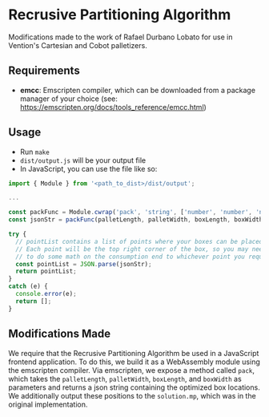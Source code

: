 # Recrusive Partitioning Algorithm
Modifications made to the work of Rafael Durbano Lobato for use in Vention's Cartesian and Cobot palletizers.

## Requirements
- **emcc**: Emscripten compiler, which can be downloaded from a package manager of your choice (see: https://emscripten.org/docs/tools_reference/emcc.html)

## Usage
- Run `make`
- `dist/output.js` will be your output file
- In JavaScript, you can use the file like so:
```js
import { Module } from '<path_to_dist>/dist/output';

...

const packFunc = Module.cwrap('pack', 'string', ['number', 'number', 'number', 'number']);
const jsonStr = packFunc(palletLength, palletWidth, boxLength, boxWidth);

try {
  // pointList contains a list of points where your boxes can be placed.
  // Each point will be the top right corner of the box, so you may need
  // to do some math on the consumption end to whichever point you require.
  const pointList = JSON.parse(jsonStr);
  return pointList;
}
catch (e) {
  console.error(e);
  return [];
}
```

## Modifications Made
We require that the Recrusive Partitioning Algorithm be used in a JavaScript frontend application. To do this, we build it as a WebAssembly module using the emscripten compiler. Via emscripten, we expose a method called `pack`, which takes the `palletLength`, `palletWidth`, `boxLength`, and `boxWidth` as parameters and returns a json string containing the optimized box locations. We additionally output these positions to the `solution.mp`, which was in the original implementation.
